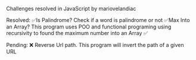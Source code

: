 Challenges resolved in JavaScript by mariovelandiac

Resolved:
✅Is Palindrome? Check if a word is palindrome or not
✅Max Into an Array? This program uses POO and functional programing using recursivity to found the maximum number into an Array
✅


Pending:
❌ Reverse Url path. This program will invert the path of a given URL
